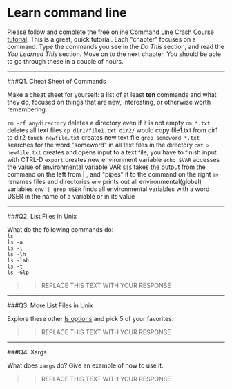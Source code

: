 # Learn command line

Please follow and complete the free online [Command Line Crash Course
tutorial](http://cli.learncodethehardway.org/book/). This is a great,
quick tutorial. Each "chapter" focuses on a command. Type the commands
you see in the _Do This_ section, and read the _You Learned This_
section. Move on to the next chapter. You should be able to go through
these in a couple of hours.

---

###Q1.  Cheat Sheet of Commands  

Make a cheat sheet for yourself: a list of at least **ten** commands and what they do, focused on things that are new, interesting, or otherwise worth remembering.

```rm -rf anydirectory``` deletes a directory even if it is not empty
```rm *.txt``` deletes all text files
```cp dir1/file1.txt dir2/``` would copy file1.txt from dir1 to dir2
```touch newfile.txt``` creates new text file
```grep someword *.txt``` searches for the word "someword" in all text files in the directory
```cat > newfile.txt``` creates and opens input to a text file, you have to finish input with CTRL-D
```export``` creates new environment variable
```echo $VAR``` accesses the value of environmental variable VAR
```$|$``` takes the output from the command on the left from | , and "pipes" it to the command on the right
```mv``` renames files and directories
```env``` prints out all environmental(global) variables
```env | grep USER``` finds all environmental variables with a word USER in the name of a variable or in its value



---

###Q2.  List Files in Unix   

What do the following commands do:  
`ls`  
`ls -a`  
`ls -l`  
`ls -lh`  
`ls -lah`  
`ls -t`  
`ls -Glp`  

> > REPLACE THIS TEXT WITH YOUR RESPONSE

---

###Q3.  More List Files in Unix  

Explore these other [ls options](http://www.techonthenet.com/unix/basic/ls.php) and pick 5 of your favorites:

> > REPLACE THIS TEXT WITH YOUR RESPONSE

---

###Q4.  Xargs   

What does `xargs` do? Give an example of how to use it.

> > REPLACE THIS TEXT WITH YOUR RESPONSE

 

